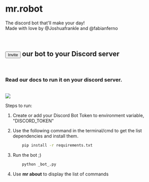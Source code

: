 # mr.robot


The discord bot that'll make your day!<br/>
Made with love by @Joshuafrankle and @fabianferno

<br />

<h2><a href="https://discord.com/api/oauth2/authorize?client_id=727059984986406912&permissions=0&scope=bot"><button>
Invite</button></a> our bot to your Discord server</h2>

<br/>


### Read our docs to run it on your discord server.

<br/>
<img src="https://media3.giphy.com/media/6pcaPznuZBtL2/giphy.gif">


Steps to run:

1. Create or add your Discord Bot Token to environment variable, "DISCORD_TOKEN"
   
2. Use the following command in the terminal/cmd to get the list dependencies and install them.
    ```cmd
        pip install -r requirements.txt
    ```
3. Run the bot ;)
    ```py 
        python _bot_.py
    ```
4. Use <b>mr about</b> to display the list of commands
